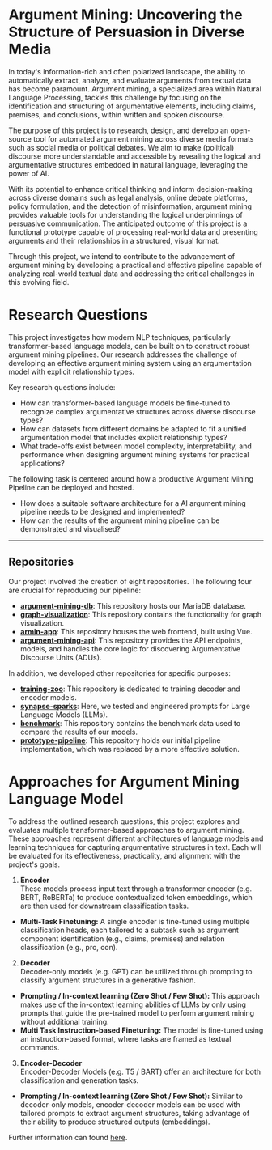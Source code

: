 # Argument Mining: Uncovering the Structure of Persuasion in Diverse Media

In today's information-rich and often polarized landscape, the ability to automatically extract, analyze, and evaluate arguments from textual data has become paramount. Argument mining, a specialized area within Natural Language Processing, tackles this challenge by focusing on the identification and structuring of argumentative elements, including claims, premises, and conclusions, within written and spoken discourse.

The purpose of this project is to research, design, and develop an open-source tool for automated argument mining across diverse media formats such as social media or political debates. We aim to make (political) discourse more understandable and accessible by revealing the logical and argumentative structures embedded in natural language, leveraging the power of AI.

With its potential to enhance critical thinking and inform decision-making across diverse domains such as legal analysis, online debate platforms, policy formulation, and the detection of misinformation, argument mining provides valuable tools for understanding the logical underpinnings of persuasive communication. The anticipated outcome of this project is a functional prototype capable of processing real-world data and presenting arguments and their relationships in a structured, visual format.

Through this project, we intend to contribute to the advancement of argument mining by developing a practical and effective pipeline capable of analyzing real-world textual data and addressing the critical challenges in this evolving field.

# Research Questions
This project investigates how modern NLP techniques, particularly transformer-based language models, can be built on to construct robust argument mining pipelines. Our research addresses the challenge of developing an effective argument mining system using an argumentation model with explicit relationship types. 

Key research questions include: 
- How can transformer-based language models be fine-tuned to recognize complex argumentative structures across diverse discourse types?
- How can datasets from different domains be adapted to fit a unified argumentation model that includes explicit relationship types? 
- What trade-offs exist between model complexity, interpretability, and performance when designing argument mining systems for practical applications? 

The following task is centered around how a productive Argument Mining Pipeline can be deployed and hosted. 
- How does a suitable software architecture for a AI argument mining pipeline needs to be designed and implemented?
- How can the results of the argument mining pipeline can be demonstrated and visualised?
---

## Repositories

Our project involved the creation of eight repositories. The following four are crucial for reproducing our pipeline:

* **[argument-mining-db](https://github.com/Horizontal-Labs/argument-mining-db/wiki)**: This repository hosts our MariaDB database.
* **[graph-visualization](https://github.com/Horizontal-Labs/graph-visualization/wiki)**: This repository contains the functionality for graph visualization.
* **[armin-app](https://github.com/Horizontal-Labs/armin-app/wiki)**: This repository houses the web frontend, built using Vue.
* **[argument-mining-api](https://github.com/Horizontal-Labs/argument-mining-api/wiki)**: This repository provides the API endpoints, models, and handles the core logic for discovering Argumentative Discourse Units (ADUs).

In addition, we developed other repositories for specific purposes:

* **[training-zoo](https://github.com/Horizontal-Labs/training-zoo/wiki)**: This repository is dedicated to training decoder and encoder models.
* **[synapse-sparks](https://github.com/Horizontal-Labs/synapse-sparks/wiki)**: Here, we tested and engineered prompts for Large Language Models (LLMs).
* **[benchmark](https://github.com/Horizontal-Labs/benchmark/wiki)**: This repository contains the benchmark data used to compare the results of our models.
* **[prototype-pipeline](https://github.com/Horizontal-Labs/prototype-pipeline/wiki)**: This repository holds our initial pipeline implementation, which was replaced by a more effective solution.




# Approaches for Argument Mining Language Model

To address the outlined research questions, this project explores and evaluates multiple transformer-based approaches to argument mining.
These approaches represent different architectures of language models and learning techniques for capturing argumentative structures in text. Each will be evaluated for its effectiveness, practicality, and alignment with the project's goals. 

1. **Encoder**  
These models process input text through a transformer encoder (e.g. BERT, RoBERTa) to produce contextualized token embeddings, which are then used for downstream classification tasks.  
- **Multi-Task Finetuning:** A single encoder is fine-tuned using multiple classification heads, each tailored to a subtask such as argument component identification (e.g., claims, premises) and relation classification (e.g., pro, con).  
2. **Decoder**  
Decoder-only models (e.g. GPT) can be utilized through prompting to classify argument structures in a generative fashion.  
- **Prompting / In-context learning (Zero Shot / Few Shot):** This approach makes use of the in-context learning abilities of LLMs by only using prompts that guide the pre-trained model to perform argument mining without additional training.  
- **Multi Task Instruction-based Finetuning:** The model is fine-tuned using an instruction-based format, where tasks are framed as textual commands.  
3. **Encoder-Decoder**  
Encoder-Decoder Models (e.g. T5 / BART) offer an architecture for both classification and generation tasks.  
- **Prompting / In-context learning (Zero Shot / Few Shot):** Similar to decoder-only models, encoder-decoder models can be used with tailored prompts to extract argument structures, taking advantage of their ability to produce structured outputs (embeddings).

Further information can found [here](https://github.com/Horizontal-Labs/argument-mining-db/wiki/(Machine-Learning)-Models).


